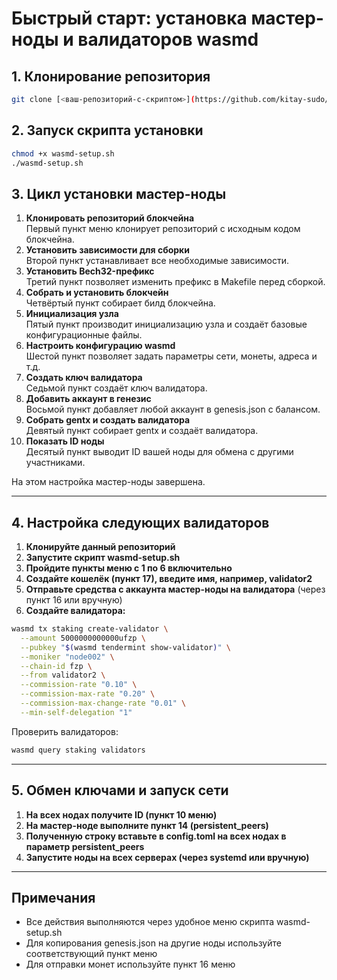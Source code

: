 # Быстрый старт: установка мастер-ноды и валидаторов wasmd

## 1. Клонирование репозитория

```bash
git clone [<ваш-репозиторий-с-скриптом>](https://github.com/kitay-sudo/wasmd-setup.git)
```

## 2. Запуск скрипта установки

```bash
chmod +x wasmd-setup.sh
./wasmd-setup.sh
```

## 3. Цикл установки мастер-ноды

1. **Клонировать репозиторий блокчейна**  
   Первый пункт меню клонирует репозиторий с исходным кодом блокчейна.
2. **Установить зависимости для сборки**  
   Второй пункт устанавливает все необходимые зависимости.
3. **Установить Bech32-префикс**  
   Третий пункт позволяет изменить префикс в Makefile перед сборкой.
4. **Собрать и установить блокчейн**  
   Четвёртый пункт собирает билд блокчейна.
5. **Инициализация узла**  
   Пятый пункт производит инициализацию узла и создаёт базовые конфигурационные файлы.
6. **Настроить конфигурацию wasmd**  
   Шестой пункт позволяет задать параметры сети, монеты, адреса и т.д.
7. **Создать ключ валидатора**  
   Седьмой пункт создаёт ключ валидатора.
8. **Добавить аккаунт в генезис**  
   Восьмой пункт добавляет любой аккаунт в genesis.json с балансом.
9. **Собрать gentx и создать валидатора**  
   Девятый пункт собирает gentx и создаёт валидатора.
10. **Показать ID ноды**  
   Десятый пункт выводит ID вашей ноды для обмена с другими участниками.

На этом настройка мастер-ноды завершена.

---

## 4. Настройка следующих валидаторов

1. **Клонируйте данный репозиторий**
2. **Запустите скрипт wasmd-setup.sh**
3. **Пройдите пункты меню с 1 по 6 включительно**
4. **Создайте кошелёк (пункт 17), введите имя, например, validator2**
5. **Отправьте средства с аккаунта мастер-ноды на валидатора** (через пункт 16 или вручную)
6. **Создайте валидатора:**

```bash
wasmd tx staking create-validator \
  --amount 5000000000000ufzp \
  --pubkey "$(wasmd tendermint show-validator)" \
  --moniker "node002" \
  --chain-id fzp \
  --from validator2 \
  --commission-rate "0.10" \
  --commission-max-rate "0.20" \
  --commission-max-change-rate "0.01" \
  --min-self-delegation "1"
```

Проверить валидаторов:
```bash
wasmd query staking validators
```

---

## 5. Обмен ключами и запуск сети

1. **На всех нодах получите ID (пункт 10 меню)**
2. **На мастер-ноде выполните пункт 14 (persistent_peers)**
3. **Полученную строку вставьте в config.toml на всех нодах в параметр persistent_peers**
4. **Запустите ноды на всех серверах (через systemd или вручную)**

---

## Примечания
- Все действия выполняются через удобное меню скрипта wasmd-setup.sh
- Для копирования genesis.json на другие ноды используйте соответствующий пункт меню
- Для отправки монет используйте пункт 16 меню
